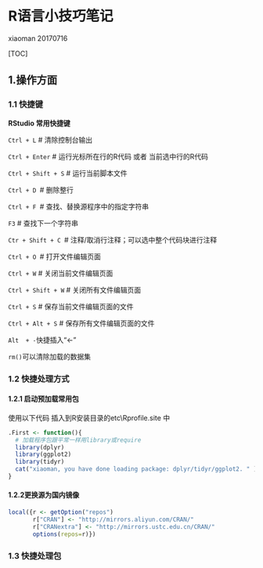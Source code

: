 # R语言小技巧笔记

xiaoman 20170716

[TOC]

## 1.操作方面

### 1.1 快捷键

**RStudio 常用快捷键**

`Ctrl + L` # 清除控制台输出

`Ctrl + Enter` # 运行光标所在行的R代码 或者 当前选中行的R代码

`Ctrl + Shift + S` # 运行当前脚本文件

`Ctrl + D `# 删除整行

`Ctrl + F `# 查找、替换源程序中的指定字符串

`F3` # 查找下一个字符串

`Ctr + Shift + C `# 注释/取消行注释；可以选中整个代码块进行注释

`Ctrl + O `# 打开文件编辑页面

`Ctrl + W` # 关闭当前文件编辑页面

`Ctrl + Shift + W` # 关闭所有文件编辑页面

`Ctrl + S` # 保存当前文件编辑页面的文件

`Ctrl + Alt + S` # 保存所有文件编辑页面的文件

`Alt  + -`快捷插入“<-”

`rm()`可以清除加载的数据集

### 1.2 快捷处理方式

#### 1.2.1 启动预加载常用包

使用以下代码 插入到R安装目录的etc\Rprofile.site 中

```R
.First <- function(){
  # 加载程序包跟平常一样用library或require
  library(dplyr)
  library(ggplot2)
  library(tidyr)
  cat("xiaoman, you have done loading package: dplyr/tidyr/ggplot2. " )
}
```

#### 1.2.2更换源为国内镜像

```r
local({r <- getOption("repos")
       r["CRAN"] <- "http://mirrors.aliyun.com/CRAN/"
       r["CRANextra"] <- "http://mirrors.ustc.edu.cn/CRAN/"
       options(repos=r)})
```

### 1.3 快捷处理包

